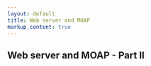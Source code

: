 ```yaml
---
layout: default
title: Web server and MOAP
markup_content: true
---
```


## Web server and MOAP - Part II


